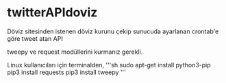 # twitterAPIdoviz
Döviz sitesinden istenen döviz kurunu çekip sunucuda ayarlanan crontab'e göre tweet atan API

tweepy ve request modüllerini kurmanız gerekli.

Linux kullanıcıları için terminalden,
'''sh
sudo apt-get install python3-pip
pip3 install requests
pip3 install tweepy
'''
